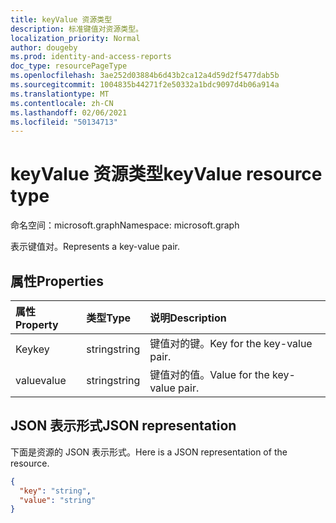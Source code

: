 ```yaml
---
title: keyValue 资源类型
description: 标准键值对资源类型。
localization_priority: Normal
author: dougeby
ms.prod: identity-and-access-reports
doc_type: resourcePageType
ms.openlocfilehash: 3ae252d03884b6d43b2ca12a4d59d2f5477dab5b
ms.sourcegitcommit: 1004835b44271f2e50332a1bdc9097d4b06a914a
ms.translationtype: MT
ms.contentlocale: zh-CN
ms.lasthandoff: 02/06/2021
ms.locfileid: "50134713"
---
```

# <a name="keyvalue-resource-type"></a><span data-ttu-id="1c780-103">keyValue 资源类型</span><span class="sxs-lookup"><span data-stu-id="1c780-103">keyValue resource type</span></span>

<span data-ttu-id="1c780-104">命名空间：microsoft.graph</span><span class="sxs-lookup"><span data-stu-id="1c780-104">Namespace: microsoft.graph</span></span>

<span data-ttu-id="1c780-105">表示键值对。</span><span class="sxs-lookup"><span data-stu-id="1c780-105">Represents a key-value pair.</span></span>

## <a name="properties"></a><span data-ttu-id="1c780-106">属性</span><span class="sxs-lookup"><span data-stu-id="1c780-106">Properties</span></span>

| <span data-ttu-id="1c780-107">属性</span><span class="sxs-lookup"><span data-stu-id="1c780-107">Property</span></span>     | <span data-ttu-id="1c780-108">类型</span><span class="sxs-lookup"><span data-stu-id="1c780-108">Type</span></span>   |<span data-ttu-id="1c780-109">说明</span><span class="sxs-lookup"><span data-stu-id="1c780-109">Description</span></span>|
|:---------------|:--------|:----------|
|<span data-ttu-id="1c780-110">Key</span><span class="sxs-lookup"><span data-stu-id="1c780-110">key</span></span>|<span data-ttu-id="1c780-111">string</span><span class="sxs-lookup"><span data-stu-id="1c780-111">string</span></span>| <span data-ttu-id="1c780-112">键值对的键。</span><span class="sxs-lookup"><span data-stu-id="1c780-112">Key for the key-value pair.</span></span> |
|<span data-ttu-id="1c780-113">value</span><span class="sxs-lookup"><span data-stu-id="1c780-113">value</span></span>|<span data-ttu-id="1c780-114">string</span><span class="sxs-lookup"><span data-stu-id="1c780-114">string</span></span>| <span data-ttu-id="1c780-115">键值对的值。</span><span class="sxs-lookup"><span data-stu-id="1c780-115">Value for the key-value pair.</span></span>|

## <a name="json-representation"></a><span data-ttu-id="1c780-116">JSON 表示形式</span><span class="sxs-lookup"><span data-stu-id="1c780-116">JSON representation</span></span>

<span data-ttu-id="1c780-117">下面是资源的 JSON 表示形式。</span><span class="sxs-lookup"><span data-stu-id="1c780-117">Here is a JSON representation of the resource.</span></span>

<!-- {
  "blockType": "resource",
  "optionalProperties": [

  ],
  "@odata.type": "microsoft.graph.keyValue"
}-->

```json
{
  "key": "string",
  "value": "string"
}
```

<!-- uuid: 8fcb5dbc-d5aa-4681-8e31-b001d5168d79
2015-10-25 14:57:30 UTC -->
<!--
{
  "type": "#page.annotation",
  "description": "keyValue resource",
  "keywords": "",
  "section": "documentation",
  "tocPath": ""
}
-->

